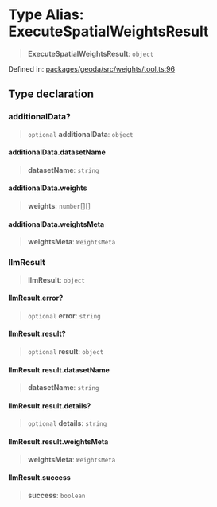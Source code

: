 # Type Alias: ExecuteSpatialWeightsResult

> **ExecuteSpatialWeightsResult**: `object`

Defined in: [packages/geoda/src/weights/tool.ts:96](https://github.com/GeoDaCenter/openassistant/blob/994a31d776db171047aa7cd650eb798b5317f644/packages/geoda/src/weights/tool.ts#L96)

## Type declaration

### additionalData?

> `optional` **additionalData**: `object`

#### additionalData.datasetName

> **datasetName**: `string`

#### additionalData.weights

> **weights**: `number`[][]

#### additionalData.weightsMeta

> **weightsMeta**: `WeightsMeta`

### llmResult

> **llmResult**: `object`

#### llmResult.error?

> `optional` **error**: `string`

#### llmResult.result?

> `optional` **result**: `object`

#### llmResult.result.datasetName

> **datasetName**: `string`

#### llmResult.result.details?

> `optional` **details**: `string`

#### llmResult.result.weightsMeta

> **weightsMeta**: `WeightsMeta`

#### llmResult.success

> **success**: `boolean`
